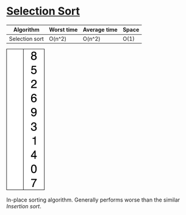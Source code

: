 # [Selection Sort](https://en.wikipedia.org/wiki/Selection_sort)

| Algorithm      | Worst time | Average time | Space |
|----------------|------------|--------------|-------|
| Selection sort | O(n^2)     | O(n^2)       | O(1)  |

![selection sort](./selection.gif)

In-place sorting algorithm. Generally performs worse than the similar _Insertion sort_.

